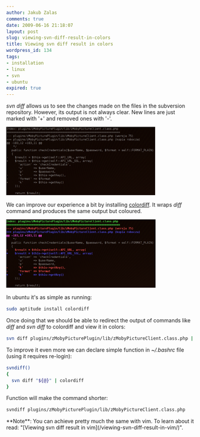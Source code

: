 ```yaml
---
author: Jakub Zalas
comments: true
date: 2009-06-16 21:18:07
layout: post
slug: viewing-svn-diff-result-in-colors
title: Viewing svn diff result in colors
wordpress_id: 134
tags:
- installation
- linux
- svn
- ubuntu
expired: true
---
```


_svn diff_ allows us to see the changes made on the files in the subversion repository. However, its output  is not always clear. New lines are just marked with '+' and removed ones with '-'.


<div class="text-center">
    <a href="/uploads/wp/2009/06/svn-diff-before.png"><img src="/uploads/wp/2009/06/svn-diff-before-399x183.png" alt="svn diff in black and white" title="svn diff in black and white" class="img-responsive" /></a>
</div>

We can improve our experience a bit by installing [colordiff](http://colordiff.sourceforge.net/). It wraps _diff_ command and produces the same output but coloured.

<div class="text-center">
    <a href="/uploads/wp/2009/06/svn-diff-after.png"><img src="/uploads/wp/2009/06/svn-diff-after-400x183.png" alt="svn diff in colors" title="svn diff in colors" class="img-responsive" /></a>
</div>


In ubuntu it's as simple as running:

```bash
sudo aptitude install colordiff
```


Once doing that we should be able to redirect the output of commands like _diff_ and _svn diff_ to colordiff and view it in colors:

```bash
svn diff plugins/zMobyPicturePlugin/lib/zMobyPictureClient.class.php | colordiff
```


To improve it even more we can declare simple function in _~/.bashrc_ file (using it requires re-login):

    
```bash
svndiff()
{
  svn diff "${@}" | colordiff
}
```


Function will make the command shorter:

```bash
svndiff plugins/zMobyPicturePlugin/lib/zMobyPictureClient.class.php
```


<div class="alert alert-warning" markdown="1">
**Note**: You can achieve pretty much the same with vim. To learn about it read: "[Viewing svn diff result in vim](/viewing-svn-diff-result-in-vim/)".
</div>
